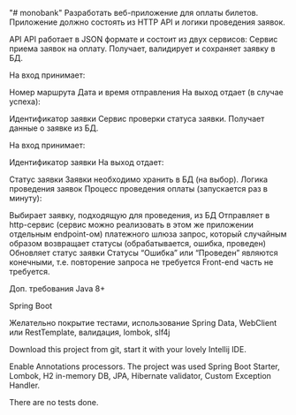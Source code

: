 "# monobank"
Разработать веб-приложение для оплаты билетов. Приложение должно состоять из HTTP API и логики проведения заявок.

API
API работает в JSON формате и состоит из двух сервисов:
Сервис приема заявок на оплату. Получает, валидирует и сохраняет заявку в БД.

На вход принимает:

Номер маршрута
Дата и время отправления
На выход отдает (в случае успеха):

Идентификатор заявки
Сервис проверки статуса заявки. Получает данные о заявке из БД.

На вход принимает:

Идентификатор заявки
На выход отдает:

Статус заявки Заявки необходимо хранить в БД (на выбор).
Логика проведения заявок
Процесс проведения оплаты (запускается раз в минуту):

Выбирает заявку, подходящую для проведения, из БД
Отправляет в http-сервис (сервис можно реализовать в этом же приложении отдельным endpoint-ом) платежного шлюза запрос, который случайным образом возвращает статусы (обрабатывается, ошибка, проведен)
Обновляет статус заявки
Статусы “Ошибка” или “Проведен” являются конечными, т.е. повторение запроса не требуется
Front-end часть не требуется.

Доп. требования
Java 8+

Spring Boot

Желательно покрытие тестами, использование Spring Data, WebClient или RestTemplate, валидация, lombok, slf4j

Download this project from git, start it with your lovely Intellij IDE.

Enable Annotations processors.
The project was used Spring Boot Starter, Lombok, H2 in-memory DB, JPA, Hibernate validator, Custom Exception Handler.

There are no tests done. 

